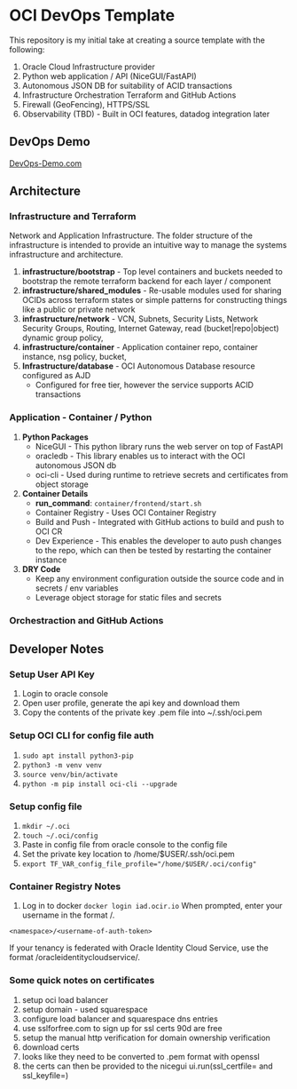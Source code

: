 # OCI DevOps Template
This repository is my initial take at creating a source template with the following:

1. Oracle Cloud Infrastructure provider
1. Python web application / API (NiceGUI/FastAPI)
1. Autonomous JSON DB for suitability of ACID transactions
1. Infrastructure Orchestration Terraform and GitHub Actions
1. Firewall (GeoFencing), HTTPS/SSL
1. Observability (TBD) - Built in OCI features, datadog integration later

## DevOps Demo

[DevOps-Demo.com](https://devops-demo.com)

## Architecture

### Infrastructure and Terraform
Network and Application Infrastructure. The folder structure of the infrastructure is intended to provide an intuitive way to manage the systems infrastructure and architecture.

1. **infrastructure/bootstrap** - Top level containers and buckets needed to bootstrap the remote terraform backend for each layer / component
1. **infrastructure/shared_modules** - Re-usable modules used for sharing OCIDs across terraform states or simple patterns for constructing things like a public or private network
1. **infrastructure/network** - VCN, Subnets, Security Lists, Network Security Groups, Routing, Internet Gateway, read (bucket|repo|object) dynamic group policy, 
1. **infrastructure/container** - Application container repo, container instance, nsg policy, bucket, 
1. **Infrastructure/database** - OCI Autonomous Database resource configured as AJD
    - Configured for free tier, however the service supports ACID transactions

### Application - Container / Python
1. **Python Packages**
    - NiceGUI - This python library runs the web server on top of FastAPI
    - oracledb - This library enables us to interact with the OCI autonomous JSON db
    - oci-cli - Used during runtime to retrieve secrets and certificates from object storage
1. **Container Details**
    - **run_command**: ```container/frontend/start.sh```
    - Container Registry - Uses OCI Container Registry
    - Build and Push - Integrated with GitHub actions to build and push to OCI CR
    - Dev Experience - This enables the developer to auto push changes to the repo, which can then be tested by restarting the container instance
1. **DRY Code**
    - Keep any environment configuration outside the source code and in secrets / env variables
    - Leverage object storage for static files and secrets



### Orchestraction and GitHub Actions

## Developer Notes

### Setup User API Key

1. Login to oracle console
1. Open user profile, generate the api key and download them
1. Copy the contents of the private key .pem file into ~/.ssh/oci.pem

### Setup OCI CLI for config file auth

1. ```sudo apt install python3-pip```
1. ```python3 -m venv venv```
1. ```source venv/bin/activate```
1. ```python -m pip install oci-cli --upgrade```


### Setup config file

1. ```mkdir ~/.oci```
1. ```touch ~/.oci/config```
1. Paste in config file from oracle console to the config file
1. Set the private key location to /home/$USER/.ssh/oci.pem
1. ```export TF_VAR_config_file_profile="/home/$USER/.oci/config"```


### Container Registry Notes

1. Log in to docker ```docker login iad.ocir.io```
When prompted, enter your username in the format <tenancy-namespace>/<username>. 

```<namespace>/<username-of-auth-token>```

If your tenancy is federated with Oracle Identity Cloud Service, use the format <tenancy-namespace>/oracleidentitycloudservice/<username>.


### Some quick notes on certificates

1. setup oci load balancer
1. setup domain - used squarespace
1. configure load balancer and squarespace dns entries
1. use sslforfree.com to sign up for ssl certs 90d are free
1. setup the manual http verification for domain ownership verification
1. download certs
1. looks like they need to be converted to .pem format with openssl
1. the certs can then be provided to the nicegui ui.run(ssl_certfile= and ssl_keyfile=)
